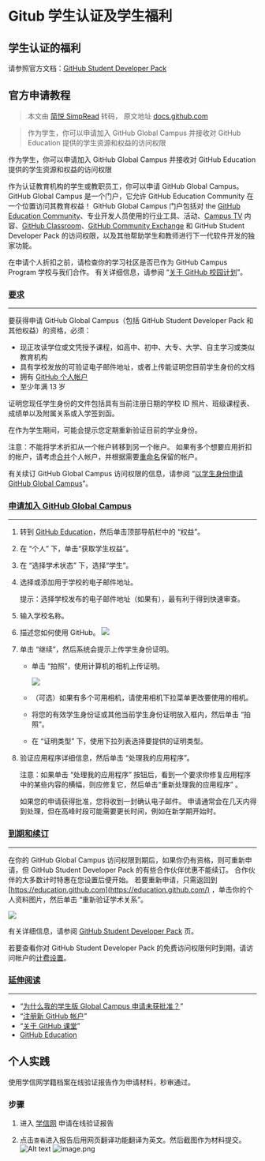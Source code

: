 # Gitub 学生认证及学生福利

## 学生认证的福利
请参照官方文档：[GitHub Student Developer Pack](https://education.github.com/pack)

  
## 官方申请教程

> 本文由 [简悦 SimpRead](http://ksria.com/simpread/) 转码， 原文地址 [docs.github.com](https://docs.github.com/zh/education/explore-the-benefits-of-teaching-and-learning-with-github-education/github-global-campus-for-students/apply-to-github-global-campus-as-a-student)

> 作为学生，你可以申请加入 GitHub Global Campus 并接收对 GitHub Education 提供的学生资源和权益的访问权限

作为学生，你可以申请加入 GitHub Global Campus 并接收对 GitHub Education 提供的学生资源和权益的访问权限

作为认证教育机构的学生或教职员工，你可以申请 GitHub Global Campus。 GitHub Global Campus 是一个门户，它允许 GitHub Education Community 在一个位置访问其教育权益！ GitHub Global Campus 门户包括对 the [GitHub Education Community](https://github.com/orgs/community/discussions/categories/github-education)、专业开发人员使用的行业工具、活动、[Campus TV](https://www.twitch.tv/githubeducation) 内容、[GitHub Classroom](https://classroom.github.com/login)、[GitHub Community Exchange](https://docs.github.com/zh/education/explore-the-benefits-of-teaching-and-learning-with-github-education/github-global-campus-for-students/about-github-community-exchange) 和 GitHub Student Developer Pack 的访问权限，以及其他帮助学生和教师进行下一代软件开发的独家功能。

在申请个人折扣之前，请检查你的学习社区是否已作为 GitHub Campus Program 学校与我们合作。 有关详细信息，请参阅 “[关于 GitHub 校园计划](https://docs.github.com/zh/education/explore-the-benefits-of-teaching-and-learning-with-github-education/use-github-at-your-educational-institution/about-github-campus-program)”。

### [要求](#requirements)
-------------------

要获得申请 GitHub Global Campus（包括 GitHub Student Developer Pack 和其他权益）的资格，必须：

*   现正攻读学位或文凭授予课程，如高中、初中、大专、大学、自主学习或类似教育机构
*   具有学校发放的可验证电子邮件地址，或者上传能证明您目前学生身份的文档
*   拥有 [GitHub 个人帐户](https://docs.github.com/zh/get-started/signing-up-for-github/signing-up-for-a-new-github-account)
*   至少年满 13 岁

证明您现任学生身份的文件包括具有当前注册日期的学校 ID 照片、班级课程表、成绩单以及附属关系或入学签到函。

在作为学生期间，可能会提示您定期重新验证目前的学业身份。

注意：不能将学术折扣从一个帐户转移到另一个帐户。 如果有多个想要应用折扣的帐户，请考虑[合并](https://docs.github.com/zh/account-and-profile/setting-up-and-managing-your-personal-account-on-github/managing-your-personal-account/merging-multiple-personal-accounts)个人帐户，并根据需要[重命名](https://docs.github.com/zh/account-and-profile/setting-up-and-managing-your-personal-account-on-github/managing-personal-account-settings/changing-your-github-username)保留的帐户。

有关续订 GitHub Global Campus 访问权限的信息，请参阅 “[以学生身份申请 GitHub Global Campus](https://docs.github.com/zh/education/explore-the-benefits-of-teaching-and-learning-with-github-education/github-global-campus-for-students/apply-to-github-global-campus-as-a-student#expiration-and-renewals)”。

### [申请加入 GitHub Global Campus](#申请加入-github-global-campus)
-------------------------------------------------------

1.  转到 [GitHub Education](https://education.github.com/)，然后单击顶部导航栏中的 “权益”。
    
2.  在 “个人” 下，单击“获取学生权益”。
    
3.  在 “选择学术状态” 下，选择“学生”。
    
4.  选择或添加用于学校的电子邮件地址。
    
    提示：选择学校发布的电子邮件地址（如果有），最有利于得到快速审查。
    
5.  输入学校名称。
    
6.  描述您如何使用 GitHub。 ![](https://docs.github.com/assets/cb-4035/images/help/education/purpose-for-github-education.png)
    
7.  单击 “继续”，然后系统会提示上传学生身份证明。
    
    *   单击 “拍照”，使用计算机的相机上传证明。
        
        ![](https://docs.github.com/assets/cb-46827/images/help/education/upload-proof-status.png)
        
    *   （可选）如果有多个可用相机，请使用相机下拉菜单更改要使用的相机。
        
    *   将您的有效学生身份证或其他当前学生身份证明放入框内，然后单击 “拍照”。
        
    *   在 “证明类型” 下，使用下拉列表选择要提供的证明类型。
        
8.  验证应用程序详细信息，然后单击 “处理我的应用程序”。
    
    注意：如果单击 “处理我的应用程序” 按钮后，看到一个要求你修复应用程序中的某些内容的横幅，则应修复它，然后单击“重新处理我的应用程序” 。
    
    如果您的申请获得批准，您将收到一封确认电子邮件。 申请通常会在几天内得到处理，但在高峰时段可能需要更长时间，例如在新学期开始时。
    

### [到期和续订](#expiration-and-renewals)
---------------------------------

在你的 GitHub Global Campus 访问权限到期后，如果你仍有资格，则可重新申请，但 GitHub Student Developer Pack 的有些合作伙伴优惠不能续订。 合作伙伴的大多数计时特惠在您设置后便开始。 若要重新申请，只需返回到 [https://education.github.com](https://education.github.com/) ，单击你的个人资料图片，然后单击 “重新验证学术关系”。

![](https://docs.github.com/assets/cb-61800/images/help/education/reverify-academic-affiliation.png)

有关详细信息，请参阅 [GitHub Student Developer Pack](https://education.github.com/pack) 页。

若要查看你对 GitHub Student Developer Pack 的免费访问权限何时到期，请访问帐户的[计费设置](https://github.com/settings/billing)。

### [延伸阅读](#further-reading)
------------------------

*   “[为什么我的学生版 Global Campus 申请未获批准？](https://docs.github.com/zh/education/explore-the-benefits-of-teaching-and-learning-with-github-education/github-global-campus-for-students/why-wasnt-my-application-to-global-campus-for-students-approved)”
*   “[注册新 GitHub 帐户](https://docs.github.com/zh/get-started/signing-up-for-github/signing-up-for-a-new-github-account)”
*   “[关于 GitHub 课堂](https://docs.github.com/zh/education/manage-coursework-with-github-classroom/get-started-with-github-classroom/about-github-classroom)”
*   [GitHub Education](https://education.github.com/)

## 个人实践

使用学信网学籍档案在线验证报告作为申请材料，秒审通过。

### 步骤

1. 进入 [学信网](https://my.chsi.com.cn/) 申请在线验证报告


2. 点击`查看`进入报告后用网页翻译功能翻译为英文。然后截图作为材料提交。
![Alt text](https://cdn.nlark.com/yuque/0/2022/png/22763566/1668447539457-062ad291-bf0b-48d9-88e0-44bc1d3e9338.png#averageHue%253D%2523142d26%2526clientId%253Du1f6b6d5b-81b4-4%2526crop%253D0%2526crop%253D0%2526crop%253D1%2526crop%253D1%2526from%253Dpaste%2526height%253D408%2526id%253Ducaa805a6%2526name%253Dimage.png%2526originHeight%253D536%2526originWidth%253D1273%2526originalType%253Dbinary%2526ratio%253D1%2526rotation%253D0%2526showTitle%253Dfalse%2526size%253D69537%2526status%253Ddone%2526style%253Dnone%2526taskId%253Du14d5d8c6-d091-4c44-bf13-723fd885e8e%2526title%253D%2526width%253D969.9047619047619)
![image.png](https://cdn.nlark.com/yuque/0/2022/png/22763566/1668447974591-02a067d2-907e-4343-99ec-521e8ed02a39.png#averageHue=%23d0c7b9&clientId=u1f6b6d5b-81b4-4&crop=0&crop=0&crop=1&crop=1&from=paste&height=721&id=ubb7b1313&name=image.png&originHeight=946&originWidth=733&originalType=binary&ratio=1&rotation=0&showTitle=false&size=124555&status=done&style=none&taskId=ud331fea0-292b-4657-8635-4fa67f1ed83&title=&width=558.4761904761905)
